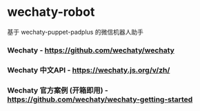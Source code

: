 # wechaty-robot
基于 wechaty-puppet-padplus 的微信机器人助手

### Wechaty - https://github.com/wechaty/wechaty

### Wechaty 中文API - https://wechaty.js.org/v/zh/

### Wechaty 官方案例 (开箱即用) - https://github.com/wechaty/wechaty-getting-started